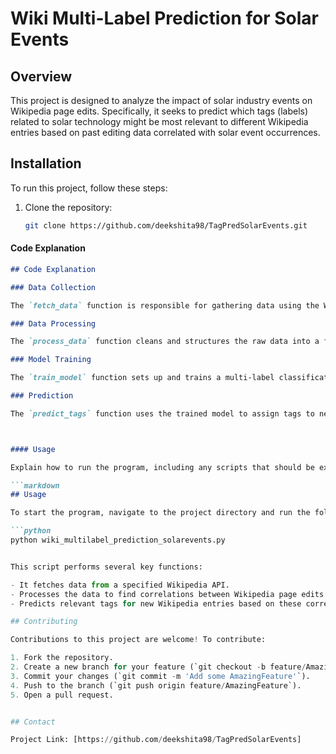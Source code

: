 # Wiki Multi-Label Prediction for Solar Events

## Overview

This project is designed to analyze the impact of solar industry events on Wikipedia page edits. Specifically, it seeks to predict which tags (labels) related to solar technology might be most relevant to different Wikipedia entries based on past editing data correlated with solar event occurrences.

## Installation

To run this project, follow these steps:

1. Clone the repository:
   ```bash
   git clone https://github.com/deekshita98/TagPredSolarEvents.git

   
#### Code Explanation

```markdown
## Code Explanation

### Data Collection

The `fetch_data` function is responsible for gathering data using the Wikipedia API. It collects revision histories and page edit details related to solar events.

### Data Processing

The `process_data` function cleans and structures the raw data into a format suitable for analysis. This includes normalizing text data and extracting relevant features.

### Model Training

The `train_model` function sets up and trains a multi-label classification model. This model learns to predict the relevance of various tags based on the features extracted from the Wikipedia data.

### Prediction

The `predict_tags` function uses the trained model to assign tags to new or existing Wikipedia entries, helping to anticipate the impact of future solar events on these pages.



#### Usage

Explain how to run the program, including any scripts that should be executed or services that need to be started.

```markdown
## Usage

To start the program, navigate to the project directory and run the following script:

```python
python wiki_multilabel_prediction_solarevents.py


This script performs several key functions:

- It fetches data from a specified Wikipedia API.
- Processes the data to find correlations between Wikipedia page edits and solar events.
- Predicts relevant tags for new Wikipedia entries based on these correlations.

## Contributing

Contributions to this project are welcome! To contribute:

1. Fork the repository.
2. Create a new branch for your feature (`git checkout -b feature/AmazingFeature`).
3. Commit your changes (`git commit -m 'Add some AmazingFeature'`).
4. Push to the branch (`git push origin feature/AmazingFeature`).
5. Open a pull request.


## Contact

Project Link: [https://github.com/deekshita98/TagPredSolarEvents]

